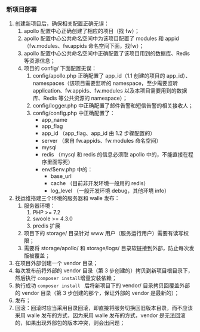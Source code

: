 ### 新项目部署

1. 创建新项目后，确保相关配置正确无误：
   1. apollo 配置中心正确创建了相应的项目（找 fw）；
   2. apollo 配置中心公共命名空间中为该项目配置了 modules 和 appid（fw.modules、fw.appids 命名空间下面，找fw）；
   3. apollo 配置中心公共命名空间中正确配置了该项目用到的数据库、Redis 等资源信息；
   4. 项目的 config/ 下面配置无误：
      1. config/apollo.php 正确配置了 app_id（1.1 创建的项目的 app_id）、namespaces（该项目需要监听的 namespace，至少需要监听 application、fw.appids、fw.modules 以及本项目需要用到的数据库、Redis 等公共资源的 namespace）；
      2. config/logger.php 中正确配置了邮件告警和短信告警的相关接收人；
      3. config/config.php 中正确配置了：
         - app_name
         - app_flag
         - app_id （app_flag、app_id 由 1.2 步骤配置的）
         - server （来自 fw.appids、fw.modules 命名空间）
         - mysql
         - redis （mysql 和 redis 的信息必须取 apollo 中的，不能直接在程序里面写死）
         - env/$env.php 中的：
           - base_url
           - cache （目前非开发环境一般用的 redis）
           - log_level （一般开发环境 debug，其他环境 info）
2. 找运维搭建三个环境的服务器和 walle 发布：
   1. 服务器环境：
      1. PHP >= 7.2
      2. swoole >= 4.3.0
      3. predis 扩展
   2. 项目下的 storage/ 目录针对 www 用户（服务运行用户）需要有读写权限；
   3. 需要将 storage/apollo/ 和 storage/logs/ 目录软链接到外部，防止每次发版被覆盖；
3. 在项目外部创建一个 vendor 目录；
4. 每次发布前将外部的 vendor 目录（第 3 步创建的）拷贝到新项目根目录下，然后执行 `composer install`增量安装依赖；
5. 执行成功 `composer install ` 后将新项目下的 vendor/ 目录拷贝回覆盖外部的 vendor 目录（第 3 步创建的那个，保证外部的 vendor 是最新的）；
6. 发布；
7. 回滚：回滚时应当采用目录回滚，即直接将服务切换回旧版本目录，而不应该采用 walle 发布的方式，因为采用 walle 发布的方式，vendor 是无法回滚的，如果出现外部包的版本冲突，则会出问题；